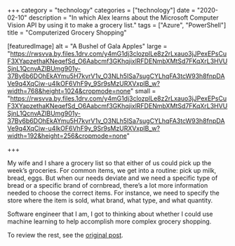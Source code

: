 +++
category = "technology"
categories = ["technology"]
date = "2020-02-10"
description = "In which Alex learns about the Microsoft Computer Vision API by using it to make a grocery list."
tags = ["Azure", "PowerShell"]
title = "Computerized Grocery Shopping"

[featuredImage]
  alt = "A Bushel of Gala Apples"
  large = "https://rwsvva.by.files.1drv.com/y4mG1dj3clozplLe8z2rLxauo3jJPexEPsCuF3XYapzethaKNeqefSd_O6Aabcmf3GKhqjixlRFDENmbXMtSd7FKqXrL3HVUSjnL1QcnvAZIBUmg901y-37By6b6DOhEkAYmu5H7kvrV1v_O3NLh5ISa7sugCYLhqFA3tcW93h8fnpDAVe9q4XqCiw-u4lkOF6VhF9y_9Sr9sMzURXVxplB_w?width=768&height=1024&cropmode=none"
  small = "https://rwsvva.by.files.1drv.com/y4mG1dj3clozplLe8z2rLxauo3jJPexEPsCuF3XYapzethaKNeqefSd_O6Aabcmf3GKhqjixlRFDENmbXMtSd7FKqXrL3HVUSjnL1QcnvAZIBUmg901y-37By6b6DOhEkAYmu5H7kvrV1v_O3NLh5ISa7sugCYLhqFA3tcW93h8fnpDAVe9q4XqCiw-u4lkOF6VhF9y_9Sr9sMzURXVxplB_w?width=192&height=256&cropmode=none"

+++

My wife and I share a grocery list so that either of us could pick up the week’s groceries. For common items, we get into a routine: pick up milk, bread, eggs. But when our needs deviate and we need a specific type of bread or a specific brand of cornbread, there’s a lot more information needed to choose the correct items. For instance, we need to specify the store where the item is sold, what brand, what type, and what quantity.

Software engineer that I am, I got to thinking about whether I could use machine learning to help accomplish more complex grocery shopping.

To review the rest, see the [original post](https://spr.com/grocery-shopping-computer-vision).

